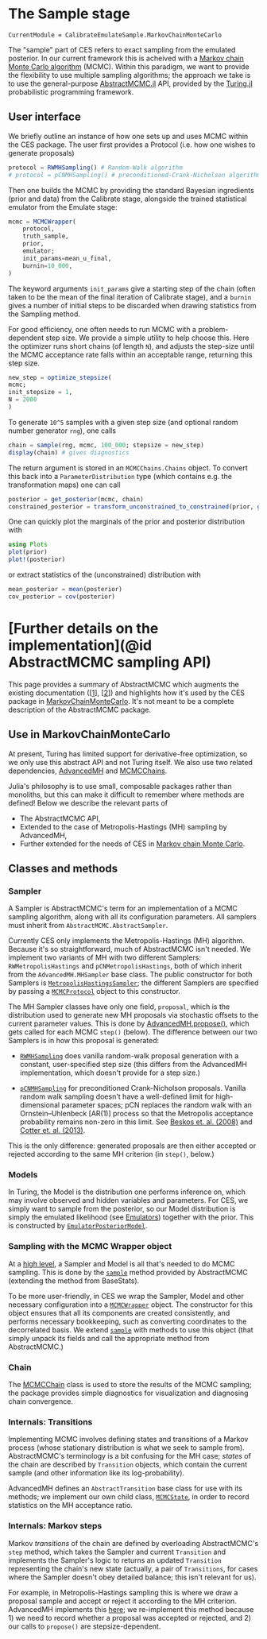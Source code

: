 # The Sample stage

```@meta
CurrentModule = CalibrateEmulateSample.MarkovChainMonteCarlo
```

The "sample" part of CES refers to exact sampling from the emulated posterior. In our current framework this is acheived with a [Markov chain Monte
Carlo algorithm](https://en.wikipedia.org/wiki/Markov_chain_Monte_Carlo) (MCMC). Within this paradigm, we want to provide the flexibility to use multiple sampling algorithms; the approach we take is to use the general-purpose [AbstractMCMC.jl](https://turing.ml/dev/docs/for-developers/interface) API, provided by the [Turing.jl](https://turing.ml/dev/) probabilistic programming framework.


## User interface

We briefly outline an instance of how one sets up and uses MCMC within the CES package. The user first provides a Protocol (i.e. how one wishes to generate proposals)

```julia
protocol = RWMHSampling() # Random-Walk algorithm
# protocol = pCNMHSampling() # preconditioned-Crank-Nicholson algorithm
```
Then one builds the MCMC by providing the standard Bayesian ingredients (prior and data) from the Calibrate stage, alongside the trained statistical emulator from the Emulate stage:
```julia
mcmc = MCMCWrapper(
    protocol,
    truth_sample, 
    prior,
    emulator;
    init_params=mean_u_final,
    burnin=10_000,
)
```
The keyword arguments `init_params` give a starting step of the chain (often taken to be the mean of the final iteration of Calibrate stage), and a `burnin` gives a number of initial steps to be discarded when drawing statistics from the Sampling method.

For good efficiency, one often needs to run MCMC with a problem-dependent step size. We provide a simple utility to help choose this. Here the optimizer runs short chains (of length `N`), and adjusts the step-size until the MCMC acceptance rate falls within an acceptable range, returning this step size.
```julia
new_step = optimize_stepsize(
mcmc;
init_stepsize = 1,
N = 2000
)
```
To generate ``10^5`` samples with a given step size (and optional random number generator `rng`), one calls
```julia
chain = sample(rng, mcmc, 100_000; stepsize = new_step)
display(chain) # gives diagnostics
```
The return argument is stored in an `MCMCChains.Chains` object. To convert this back into a `ParameterDistribution` type (which contains e.g. the transformation maps) one can call
```julia
posterior = get_posterior(mcmc, chain)
constrained_posterior = transform_unconstrained_to_constrained(prior, get_distribution(posterior))
```

One can quickly plot the marginals of the prior and posterior distribution with
```julia
using Plots
plot(prior)
plot!(posterior)
```
or extract statistics of the (unconstrained) distribution with
```julia
mean_posterior = mean(posterior)
cov_posterior = cov(posterior)
```

# [Further details on the implementation](@id AbstractMCMC sampling API)

This page provides a summary of AbstractMCMC which augments the existing documentation
(\[[1](https://turing.ml/dev/docs/for-developers/interface)\],
\[[2](https://turing.ml/dev/docs/for-developers/how_turing_implements_abstractmcmc)\]) and highlights how it's used by
the CES package in [MarkovChainMonteCarlo](@ref). It's not meant to be a complete description of the AbstractMCMC
package.

## Use in MarkovChainMonteCarlo

At present, Turing has limited support for derivative-free optimization, so we only use this abstract API and not Turing
itself. We also use two related dependencies, [AdvancedMH](https://github.com/TuringLang/AdvancedMH.jl) and
[MCMCChains](https://github.com/TuringLang/MCMCChains.jl). 

Julia's philosophy is to use small, composable packages rather than monoliths, but this can make it difficult to
remember where methods are defined! Below we describe the relevant parts of 

- The AbstractMCMC API,
- Extended to the case of Metropolis-Hastings (MH) sampling by AdvancedMH,
- Further extended for the needs of CES in [Markov chain Monte
  Carlo](https://en.wikipedia.org/wiki/Markov_chain_Monte_Carlo).

## Classes and methods

### Sampler

A Sampler is AbstractMCMC's term for an implementation of a MCMC sampling algorithm, along with all its configuration
parameters. All samplers must inherit from `AbstractMCMC.AbstractSampler`. 

Currently CES only implements the Metropolis-Hastings (MH) algorithm. Because it's so straightforward, much of
AbstractMCMC isn't needed. We implement two variants of MH with two different Samplers: `RWMetropolisHastings` and
`pCNMetropolisHastings`, both of which inherit from the `AdvancedMH.MHSampler` base class. The public constructor for
both Samplers is [`MetropolisHastingsSampler`](@ref); the different Samplers are specified by passing a
[`MCMCProtocol`](@ref) object to this constructor.

The MH Sampler classes have only one field, `proposal`, which is the distribution used to generate new MH proposals via
stochastic offsets to the current parameter values. This is done by
[AdvancedMH.propose()](https://github.com/TuringLang/AdvancedMH.jl/blob/master/src/proposal.jl), which gets called for
each MCMC `step()` (below). The difference between our two Samplers is in how this proposal is generated:

- [`RWMHSampling`](@ref) does vanilla random-walk proposal generation with a constant, user-specified step size (this
  differs from the AdvancedMH implementation, which doesn't provide for a step size.)

- [`pCNMHSampling`](@ref) for preconditioned Crank-Nicholson proposals. Vanilla random walk sampling doesn't have a
  well-defined limit for high-dimensional parameter spaces; pCN replaces the random walk with an Ornstein–Uhlenbeck
  [AR(1)] process so that the Metropolis acceptance probability remains non-zero in this limit. See [Beskos et. al.
  (2008)](https://www.worldscientific.com/doi/abs/10.1142/S0219493708002378) and [Cotter et. al.
  (2013)](https://projecteuclid.org/journals/statistical-science/volume-28/issue-3/MCMC-Methods-for-Functions--Modifying-Old-Algorithms-to-Make/10.1214/13-STS421.full).

This is the only difference: generated proposals are then either accepted or rejected according to the same MH criterion
(in `step()`, below.)

### Models

In Turing, the Model is the distribution one performs inference on, which may involve observed and hidden variables and
parameters. For CES, we simply want to sample from the posterior, so our Model distribution is simply the emulated
likelihood (see [Emulators](@ref)) together with the prior. This is constructed by [`EmulatorPosteriorModel`](@ref).

### Sampling with the MCMC Wrapper object

At a [high level](https://turing.ml/dev/docs/using-turing/guide), a Sampler and Model is all that's needed to do MCMC
sampling. This is done by the [`sample`](https://github.com/TuringLang/AbstractMCMC.jl/blob/master/src/sample.jl) method
provided by AbstractMCMC (extending the method from BaseStats). 

To be more user-friendly, in CES we wrap the Sampler, Model and other necessary configuration into a
[`MCMCWrapper`](@ref) object. The constructor for this object ensures that all its components are created consistently,
and performs necessary bookkeeping, such as converting coordinates to the decorrelated basis. We extend [`sample`](@ref)
with methods to use this object (that simply unpack its fields and call the appropriate method from AbstractMCMC.)

### Chain

The [MCMCChain](https://beta.turing.ml/MCMCChains.jl/dev/) class is used to store the results of the MCMC sampling; the
package provides simple diagnostics for visualization and diagnosing chain convergence.


### Internals: Transitions

Implementing MCMC involves defining states and transitions of a Markov process (whose stationary distribution is what we
seek to sample from). AbstractMCMC's terminology is a bit confusing for the MH case; *states* of the chain are described
by `Transition` objects, which contain the current sample (and other information like its log-probability). 

AdvancedMH defines an `AbstractTransition` base class for use with its methods; we implement our own child class,
[`MCMCState`](@ref), in order to record statistics on the MH acceptance ratio.

### Internals: Markov steps

Markov *transitions* of the chain are defined by overloading AbstractMCMC's `step` method, which takes the Sampler and
current `Transition` and implements the Sampler's logic to returns an updated `Transition` representing the chain's new
state (actually, a pair of `Transitions`, for cases where the Sampler doesn't obey detailed balance; this isn't relevant
for us). 

For example, in Metropolis-Hastings sampling this is where we draw a proposal sample and accept or reject it according
to the MH criterion. AdvancedMH implements this
[here](https://github.com/TuringLang/AdvancedMH.jl/blob/ba86e49a3ebd1ee94d0becc3211738e3be6fd538/src/mh-core.jl#L90-L113);
we re-implement this method because 1) we need to record whether a proposal was accepted or rejected, and 2) our calls
to `propose()` are stepsize-dependent.


